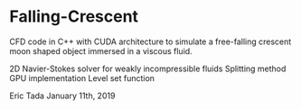 # Falling-Crescent
CFD code in C++ with CUDA architecture to simulate a free-falling crescent moon shaped object immersed in a viscous fluid.

2D Navier-Stokes solver for  weakly incompressible fluids
Splitting method
GPU implementation
Level set function

Eric Tada
January 11th, 2019
